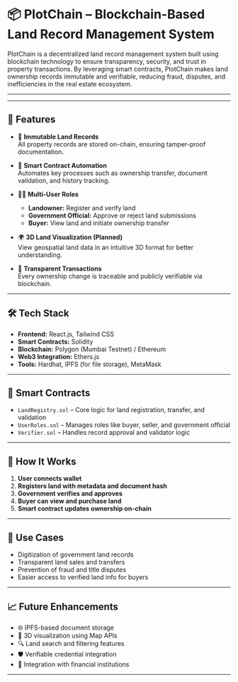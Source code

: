 # 📦 PlotChain – Blockchain-Based Land Record Management System

PlotChain is a decentralized land record management system built using blockchain technology to ensure transparency, security, and trust in property transactions. By leveraging smart contracts, PlotChain makes land ownership records immutable and verifiable, reducing fraud, disputes, and inefficiencies in the real estate ecosystem.

---
---

## 🚀 Features

- 🔐 **Immutable Land Records**  
  All property records are stored on-chain, ensuring tamper-proof documentation.

- 🧾 **Smart Contract Automation**  
  Automates key processes such as ownership transfer, document validation, and history tracking.

- 👨‍💼 **Multi-User Roles**  
  - **Landowner:** Register and verify land  
  - **Government Official:** Approve or reject land submissions  
  - **Buyer:** View land and initiate ownership transfer

- 🌍 **3D Land Visualization (Planned)**  
  View geospatial land data in an intuitive 3D format for better understanding.

- 💸 **Transparent Transactions**  
  Every ownership change is traceable and publicly verifiable via blockchain.

---

## 🛠 Tech Stack

- **Frontend:** React.js, Tailwind CSS  
- **Smart Contracts:** Solidity  
- **Blockchain:** Polygon (Mumbai Testnet) / Ethereum  
- **Web3 Integration:** Ethers.js  
- **Tools:** Hardhat, IPFS (for file storage), MetaMask

---

## 📑 Smart Contracts

- `LandRegistry.sol` – Core logic for land registration, transfer, and validation  
- `UserRoles.sol` – Manages roles like buyer, seller, and government official  
- `Verifier.sol` – Handles record approval and validator logic

---

## 🧠 How It Works

1. **User connects wallet**
2. **Registers land with metadata and document hash**
3. **Government verifies and approves**
4. **Buyer can view and purchase land**
5. **Smart contract updates ownership on-chain**

---

## 💼 Use Cases

- Digitization of government land records  
- Transparent land sales and transfers  
- Prevention of fraud and title disputes  
- Easier access to verified land info for buyers

---

## 📈 Future Enhancements

- 🌐 IPFS-based document storage  
- 🧭 3D visualization using Map APIs  
- 🔍 Land search and filtering features  
- 🛡 Verifiable credential integration  
- 🏦 Integration with financial institutions

---
